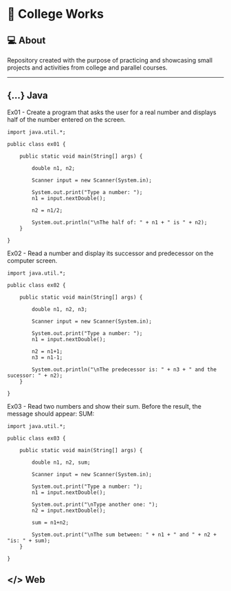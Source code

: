 
# 📖 College Works

## 💻 About


Repository created with the purpose of practicing and showcasing small projects and activities from college and parallel courses. 

___

## {...} Java

Ex01 - Create a program that asks the user for a real number and displays half of the number entered on the screen. 

    import java.util.*;

    public class ex01 {

        public static void main(String[] args) {
            
            double n1, n2;
            
            Scanner input = new Scanner(System.in);
            
            System.out.print("Type a number: ");
            n1 = input.nextDouble();
            
            n2 = n1/2;

            System.out.println("\nThe half of: " + n1 + " is " + n2);
        }

    }

Ex02 - Read a number and display its successor and predecessor on the computer screen.

    import java.util.*;

    public class ex02 {

        public static void main(String[] args) {
            
            double n1, n2, n3;
            
            Scanner input = new Scanner(System.in);
            
            System.out.print("Type a number: ");
            n1 = input.nextDouble();
            
            n2 = n1+1;
            n3 = n1-1;
            
            System.out.println("\nThe predecessor is: " + n3 + " and the sucessor: " + n2);
        }

    }

Ex03 - Read two numbers and show their sum. Before the result, the message should appear: SUM:

    import java.util.*;

    public class ex03 {

        public static void main(String[] args) {
            
            double n1, n2, sum;
            
            Scanner input = new Scanner(System.in);
            
            System.out.print("Type a number: ");
            n1 = input.nextDouble();
            
            System.out.print("\nType another one: ");
            n2 = input.nextDouble();
            
            sum = n1+n2;
            
            System.out.print("\nThe sum between: " + n1 + " and " + n2 + "is: " + sum);
        }

    }

## </> Web






